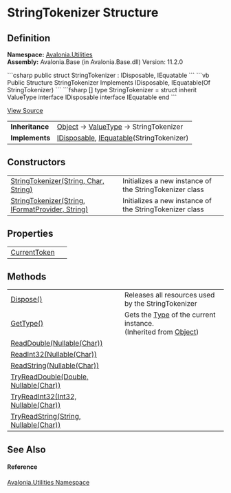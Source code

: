 # StringTokenizer Structure




## Definition
**Namespace:** <a href="N_Avalonia_Utilities">Avalonia.Utilities</a>  
**Assembly:** Avalonia.Base (in Avalonia.Base.dll) Version: 11.2.0

<Tabs groupId="api-code-preview">
<TabItem value="csharp" label="C#">
```csharp
public struct StringTokenizer : IDisposable, 
	IEquatable<StringTokenizer>
```
</TabItem>
<TabItem value="vb" label="VB">
```vb
Public Structure StringTokenizer
	Implements IDisposable, IEquatable(Of StringTokenizer)
```
</TabItem>
<TabItem value="fsharp" label="F#">
```fsharp
[<SealedAttribute>]
type StringTokenizer = 
    struct
        inherit ValueType
        interface IDisposable
        interface IEquatable<StringTokenizer>
    end
```
</TabItem>
</Tabs>



<a href="https://github.com/AvaloniaUI/Avalonia/tree/master/src/Avalonia.Base/Utilities/StringTokenizer.cs" title="View the source code">View Source</a>

<table>
<tr><td><strong>Inheritance</strong></td><td><a href="https://learn.microsoft.com/dotnet/api/system.object" target="_blank" rel="noopener noreferrer">Object</a>  →  <a href="https://learn.microsoft.com/dotnet/api/system.valuetype" target="_blank" rel="noopener noreferrer">ValueType</a>  →  StringTokenizer</td></tr>
<tr><td><strong>Implements</strong></td><td><a href="https://learn.microsoft.com/dotnet/api/system.idisposable" target="_blank" rel="noopener noreferrer">IDisposable</a>, <a href="https://learn.microsoft.com/dotnet/api/system.iequatable-1" target="_blank" rel="noopener noreferrer">IEquatable</a>(StringTokenizer)</td></tr>
</table>



## Constructors
<table>
<tr>
<td><a href="M_Avalonia_Utilities_StringTokenizer__ctor">StringTokenizer(String, Char, String)</a></td>
<td>Initializes a new instance of the StringTokenizer class</td>
</tr>
<tr>
<td><a href="M_Avalonia_Utilities_StringTokenizer__ctor_1">StringTokenizer(String, IFormatProvider, String)</a></td>
<td>Initializes a new instance of the StringTokenizer class</td>
</tr>
</table>

## Properties
<table>
<tr>
<td><a href="P_Avalonia_Utilities_StringTokenizer_CurrentToken">CurrentToken</a></td>
<td> </td>
</tr>
</table>

## Methods
<table>
<tr>
<td><a href="M_Avalonia_Utilities_StringTokenizer_Dispose">Dispose()</a></td>
<td>Releases all resources used by the StringTokenizer</td>
</tr>
<tr>
<td><a href="https://learn.microsoft.com/dotnet/api/system.object.gettype" target="_blank" rel="noopener noreferrer">GetType()</a></td>
<td>Gets the <a href="https://learn.microsoft.com/dotnet/api/system.type" target="_blank" rel="noopener noreferrer">Type</a> of the current instance.<br />(Inherited from <a href="https://learn.microsoft.com/dotnet/api/system.object" target="_blank" rel="noopener noreferrer">Object</a>)</td>
</tr>
<tr>
<td><a href="M_Avalonia_Utilities_StringTokenizer_ReadDouble">ReadDouble(Nullable(Char))</a></td>
<td> </td>
</tr>
<tr>
<td><a href="M_Avalonia_Utilities_StringTokenizer_ReadInt32">ReadInt32(Nullable(Char))</a></td>
<td> </td>
</tr>
<tr>
<td><a href="M_Avalonia_Utilities_StringTokenizer_ReadString">ReadString(Nullable(Char))</a></td>
<td> </td>
</tr>
<tr>
<td><a href="M_Avalonia_Utilities_StringTokenizer_TryReadDouble">TryReadDouble(Double, Nullable(Char))</a></td>
<td> </td>
</tr>
<tr>
<td><a href="M_Avalonia_Utilities_StringTokenizer_TryReadInt32">TryReadInt32(Int32, Nullable(Char))</a></td>
<td> </td>
</tr>
<tr>
<td><a href="M_Avalonia_Utilities_StringTokenizer_TryReadString">TryReadString(String, Nullable(Char))</a></td>
<td> </td>
</tr>
</table>

## See Also


#### Reference
<a href="N_Avalonia_Utilities">Avalonia.Utilities Namespace</a>  
